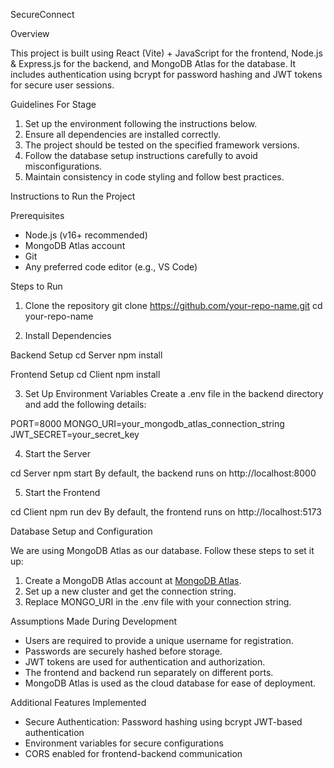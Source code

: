SecureConnect

Overview

This project is built using React (Vite) + JavaScript for the frontend, Node.js & Express.js for the backend, and MongoDB Atlas for the database. 
It includes authentication using bcrypt for password hashing and JWT tokens for secure user sessions.

Guidelines For Stage 

1. Set up the environment following the instructions below.
2. Ensure all dependencies are installed correctly.
3. The project should be tested on the specified framework versions.
4. Follow the database setup instructions carefully to avoid misconfigurations.
5. Maintain consistency in code styling and follow best practices.

Instructions to Run the Project

Prerequisites
- Node.js (v16+ recommended)
- MongoDB Atlas account
- Git
- Any preferred code editor (e.g., VS Code)

Steps to Run

1. Clone the repository
git clone https://github.com/your-repo-name.git
cd your-repo-name

2. Install Dependencies

Backend Setup
cd Server
npm install

Frontend Setup
cd Client
npm install

3. Set Up Environment Variables
Create a .env file in the backend directory and add the following details:

PORT=8000
MONGO_URI=your_mongodb_atlas_connection_string
JWT_SECRET=your_secret_key

4. Start the Server

cd Server
npm start
By default, the backend runs on http://localhost:8000

5. Start the Frontend

cd Client
npm run dev
By default, the frontend runs on http://localhost:5173

Database Setup and Configuration

We are using MongoDB Atlas as our database. Follow these steps to set it up:
1. Create a MongoDB Atlas account at [MongoDB Atlas](https://www.mongodb.com/cloud/atlas/register).
2. Set up a new cluster and get the connection string.
3. Replace MONGO_URI in the .env file with your connection string.

Assumptions Made During Development

- Users are required to provide a unique username for registration.
- Passwords are securely hashed before storage.
- JWT tokens are used for authentication and authorization.
- The frontend and backend run separately on different ports.
- MongoDB Atlas is used as the cloud database for ease of deployment.


Additional Features Implemented

- Secure Authentication:
  	Password hashing using bcrypt
  	JWT-based authentication
- Environment variables for secure configurations
- CORS enabled for frontend-backend communication

